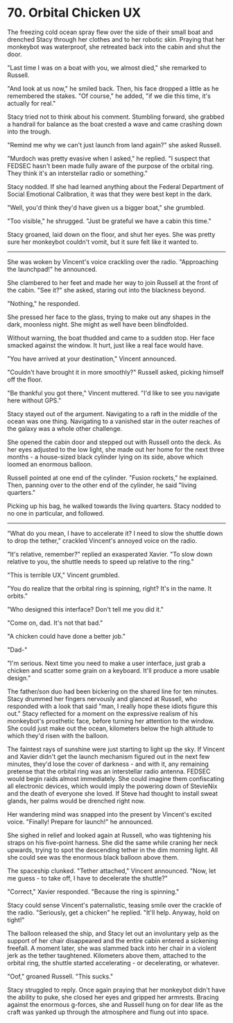 # 70. Orbital Chicken UX

The freezing cold ocean spray flew over the side of their small boat and drenched Stacy through her clothes and to her robotic skin. Praying that her monkeybot was waterproof, she retreated back into the cabin and shut the door.

"Last time I was on a boat with you, we almost died," she remarked to Russell.

"And look at us now," he smiled back. Then, his face dropped a little as he remembered the stakes. "Of course," he added, "if we die this time, it's actually for real."

Stacy tried not to think about his comment. Stumbling forward, she grabbed a handrail for balance as the boat crested a wave and came crashing down into the trough.

"Remind me why we can't just launch from land again?" she asked Russell.

"Murdoch was pretty evasive when I asked," he replied. "I suspect that FEDSEC hasn't been made fully aware of the purpose of the orbital ring. They think it's an interstellar radio or something."

Stacy nodded. If she had learned anything about the Federal Department of Social Emotional Calibration, it was that they were best kept in the dark.

"Well, you'd think they'd have given us a bigger boat," she grumbled.

"Too visible," he shrugged. "Just be grateful we have a cabin this time."

Stacy groaned, laid down on the floor, and shut her eyes. She was pretty sure her monkeybot couldn't vomit, but it sure felt like it wanted to.

---

She was woken by Vincent's voice crackling over the radio. "Approaching the launchpad!" he announced.

She clambered to her feet and made her way to join Russell at the front of the cabin. "See it?" she asked, staring out into the blackness beyond.

"Nothing," he responded.

She pressed her face to the glass, trying to make out any shapes in the dark, moonless night. She might as well have been blindfolded.

Without warning, the boat thudded and came to a sudden stop. Her face smacked against the window. It hurt, just like a real face would have.

"You have arrived at your destination," Vincent announced.

"Couldn't have brought it in more smoothly?" Russell asked, picking himself off the floor.

"Be thankful you got there," Vincent muttered. "I'd like to see you navigate here without GPS."

Stacy stayed out of the argument. Navigating to a raft in the middle of the ocean was one thing. Navigating to a vanished star in the outer reaches of the galaxy was a whole other challenge.

She opened the cabin door and stepped out with Russell onto the deck. As her eyes adjusted to the low light, she made out her home for the next three months - a house-sized black cylinder lying on its side, above which loomed an enormous balloon.

Russell pointed at one end of the cylinder. "Fusion rockets," he explained. Then, panning over to the other end of the cylinder, he said "living quarters."

Picking up his bag, he walked towards the living quarters. Stacy nodded to no one in particular, and followed.

---

"What do you mean, I have to accelerate it? I need to slow the shuttle down to drop the tether," crackled Vincent's annoyed voice on the radio.

"It's relative, remember?" replied an exasperated Xavier. "To slow down relative to you, the shuttle needs to speed up relative to the ring."

"This is terrible UX," Vincent grumbled.

"You do realize that the orbital ring is spinning, right? It's in the name. It orbits."

"Who designed this interface? Don't tell me you did it."

"Come on, dad. It's not that bad."

"A chicken could have done a better job."

"Dad-"

"I'm serious. Next time you need to make a user interface, just grab a chicken and scatter some grain on a keyboard. It'll produce a more usable design."

The father/son duo had been bickering on the shared line for ten minutes. Stacy drummed her fingers nervously and glanced at Russell, who responded with a look that said "man, I really hope these idiots figure this out." Stacy reflected for a moment on the expressive realism of his monkeybot's prosthetic face, before turning her attention to the window. She could just make out the ocean, kilometers below the high altitude to which they'd risen with the balloon.

The faintest rays of sunshine were just starting to light up the sky. If Vincent and Xavier didn't get the launch mechanism figured out in the next few minutes, they'd lose the cover of darkness - and with it, any remaining pretense that the orbital ring was an interstellar radio antenna. FEDSEC would begin raids almost immediately. She could imagine them confiscating all electronic devices, which would imply the powering down of StevieNix and the death of everyone she loved. If Steve had thought to install sweat glands, her palms would be drenched right now.

Her wandering mind was snapped into the present by Vincent's excited voice. "Finally! Prepare for launch!" he announced.

She sighed in relief and looked again at Russell, who was tightening his straps on his five-point harness. She did the same while craning her neck upwards, trying to spot the descending tether in the dim morning light. All she could see was the enormous black balloon above them.

The spaceship clunked. "Tether attached," Vincent announced. "Now, let me guess - to take off, I have to decelerate the shuttle?"

"Correct," Xavier responded. "Because the ring is spinning."

Stacy could sense Vincent's paternalistic, teasing smile over the crackle of the radio. "Seriously, get a chicken" he replied. "It'll help. Anyway, hold on tight!"

The balloon released the ship, and Stacy let out an involuntary yelp as the support of her chair disappeared and the entire cabin entered a sickening freefall. A moment later, she was slammed back into her chair in a violent jerk as the tether taughtened. Kilometers above them, attached to the orbital ring, the shuttle started accelerating - or decelerating, or whatever.

"Oof," groaned Russell. "This sucks."

Stacy struggled to reply. Once again praying that her monkeybot didn't have the ability to puke, she closed her eyes and gripped her armrests. Bracing against the enormous g-forces, she and Russell hung on for dear life as the craft was yanked up through the atmosphere and flung out into space.
